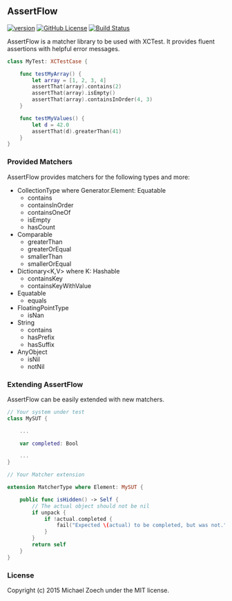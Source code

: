 ## AssertFlow

[![version](https://img.shields.io/badge/version-v0.1.1-blue.svg)](https://github.com/crazymaik/AssertFlow/releases/tag/v0.1.1)
[![GitHub License](https://img.shields.io/badge/license-MIT-blue.svg)](https://raw.githubusercontent.com/crazymaik/AssertFlow/master/LICENSE.txt)
[![Build Status](https://travis-ci.org/crazymaik/AssertFlow.svg?branch=master)](https://travis-ci.org/crazymaik/AssertFlow)

AssertFlow is a matcher library to be used with XCTest.
It provides fluent assertions with helpful error messages.

````swift
class MyTest: XCTestCase {

    func testMyArray() {
        let array = [1, 2, 3, 4]
        assertThat(array).contains(2)
        assertThat(array).isEmpty()
        assertThat(array).containsInOrder(4, 3)
    }

    func testMyValues() {
        let d = 42.0
        assertThat(d).greaterThan(41)
    }
}
````

### Provided Matchers

AssertFlow provides matchers for the following types and more:

* CollectionType where Generator.Element: Equatable
  * contains
  * containsInOrder
  * containsOneOf
  * isEmpty
  * hasCount
* Comparable
  * greaterThan
  * greaterOrEqual
  * smallerThan
  * smallerOrEqual
* Dictionary<K,V> where K: Hashable
  * containsKey
  * containsKeyWithValue
* Equatable
  * equals
* FloatingPointType
  * isNan
* String
  * contains
  * hasPrefix
  * hasSuffix
* AnyObject
  * isNil
  * notNil

### Extending AssertFlow

AssertFlow can be easily extended with new matchers.

```swift
// Your system under test
class MySUT {

    ...

    var completed: Bool

    ...
}

// Your Matcher extension

extension MatcherType where Element: MySUT {

    public func isHidden() -> Self {
        // The actual object should not be nil
        if unpack {
            if !actual.completed {
                fail("Expected \(actual) to be completed, but was not.")
            }
        }
        return self
    }
}

```

### License

Copyright (c) 2015 Michael Zoech under the MIT license.

